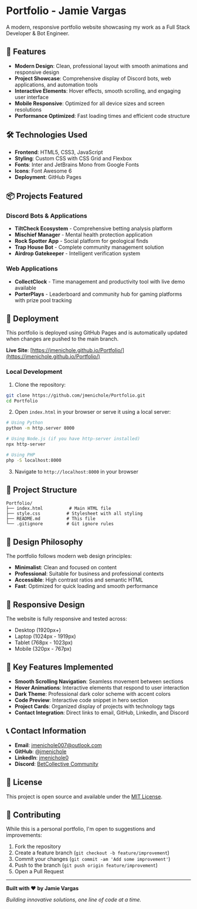 # Portfolio - Jamie Vargas

A modern, responsive portfolio website showcasing my work as a Full Stack Developer & Bot Engineer.

## 🌟 Features

- **Modern Design**: Clean, professional layout with smooth animations and responsive design
- **Project Showcase**: Comprehensive display of Discord bots, web applications, and automation tools
- **Interactive Elements**: Hover effects, smooth scrolling, and engaging user interface
- **Mobile Responsive**: Optimized for all device sizes and screen resolutions
- **Performance Optimized**: Fast loading times and efficient code structure

## 🛠️ Technologies Used

- **Frontend**: HTML5, CSS3, JavaScript
- **Styling**: Custom CSS with CSS Grid and Flexbox
- **Fonts**: Inter and JetBrains Mono from Google Fonts
- **Icons**: Font Awesome 6
- **Deployment**: GitHub Pages

## 📦 Projects Featured

### Discord Bots & Applications
- **TiltCheck Ecosystem** - Comprehensive betting analysis platform
- **Mischief Manager** - Mental health protection application
- **Rock Spotter App** - Social platform for geological finds
- **Trap House Bot** - Complete community management solution
- **Airdrop Gatekeeper** - Intelligent verification system

### Web Applications
- **CollectClock** - Time management and productivity tool with live demo available
- **PorterPlays** - Leaderboard and community hub for gaming platforms with prize pool tracking

## 🚀 Deployment

This portfolio is deployed using GitHub Pages and is automatically updated when changes are pushed to the main branch.

**Live Site**: [https://jmenichole.github.io/Portfolio/](https://jmenichole.github.io/Portfolio/)

### Local Development

1. Clone the repository:
```bash
git clone https://github.com/jmenichole/Portfolio.git
cd Portfolio
```

2. Open `index.html` in your browser or serve it using a local server:
```bash
# Using Python
python -m http.server 8000

# Using Node.js (if you have http-server installed)
npx http-server

# Using PHP
php -S localhost:8000
```

3. Navigate to `http://localhost:8000` in your browser

## 📁 Project Structure

```
Portfolio/
├── index.html          # Main HTML file
├── style.css          # Stylesheet with all styling
├── README.md          # This file
└── .gitignore         # Git ignore rules
```

## 🎨 Design Philosophy

The portfolio follows modern web design principles:

- **Minimalist**: Clean and focused on content
- **Professional**: Suitable for business and professional contexts
- **Accessible**: High contrast ratios and semantic HTML
- **Fast**: Optimized for quick loading and smooth performance

## 📱 Responsive Design

The website is fully responsive and tested across:
- Desktop (1920px+)
- Laptop (1024px - 1919px)
- Tablet (768px - 1023px)
- Mobile (320px - 767px)

## 🔧 Key Features Implemented

- **Smooth Scrolling Navigation**: Seamless movement between sections
- **Hover Animations**: Interactive elements that respond to user interaction
- **Dark Theme**: Professional dark color scheme with accent colors
- **Code Preview**: Interactive code snippet in hero section
- **Project Cards**: Organized display of projects with technology tags
- **Contact Integration**: Direct links to email, GitHub, LinkedIn, and Discord

## 📞 Contact Information

- **Email**: jmenichole007@outlook.com
- **GitHub**: [@jmenichole](https://github.com/jmenichole)
- **LinkedIn**: [jmenichole0](https://www.linkedin.com/in/jmenichole0)
- **Discord**: [BetCollective Community](https://discord.gg/q4K9n9hEpR)

## 📄 License

This project is open source and available under the [MIT License](LICENSE).

## 🤝 Contributing

While this is a personal portfolio, I'm open to suggestions and improvements:

1. Fork the repository
2. Create a feature branch (`git checkout -b feature/improvement`)
3. Commit your changes (`git commit -am 'Add some improvement'`)
4. Push to the branch (`git push origin feature/improvement`)
5. Open a Pull Request

---

**Built with ❤️ by Jamie Vargas**

*Building innovative solutions, one line of code at a time.*